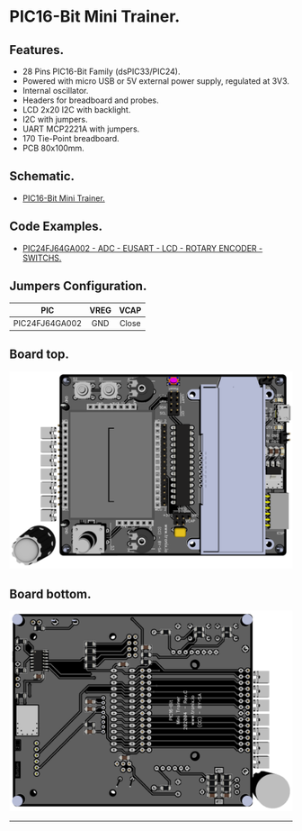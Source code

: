 # PIC16-Bit Mini Trainer.

## Features.

- 28 Pins PIC16-Bit Family (dsPIC33/PIC24).
- Powered with micro USB or 5V external power supply, regulated at 3V3.
- Internal oscillator.
- Headers for breadboard and probes.
- LCD 2x20 I2C with backlight.
- I2C with jumpers.
- UART MCP2221A with jumpers.
- 170 Tie-Point breadboard.
- PCB 80x100mm.

## Schematic.

- [PIC16-Bit Mini Trainer.](./pic16bit-mini.pdf)

## Code Examples.

- [PIC24FJ64GA002 - ADC - EUSART - LCD - ROTARY ENCODER - SWITCHS.](./pic24fjxxga002-mini.md)

## Jumpers Configuration.

|PIC           |VREG|VCAP |
|--------------|:--:|:---:|
|PIC24FJ64GA002|GND |Close|

## Board top.

![PIC16-Bit Mini Top](./pics/pic16bit-mini-top.png)

## Board bottom.

![PIC16-Bit Mini Bottom](./pics/pic16bit-mini-bottom.png)

---